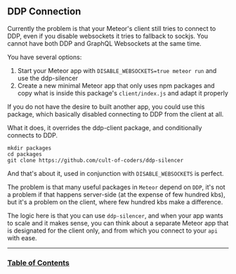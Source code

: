 ## DDP Connection

Currently the problem is that your Meteor's client still tries to connect to DDP, even if you disable websockets it tries to fallback to sockjs. You cannot have both DDP and GraphQL Websockets at the same time.

You have several options:

1.  Start your Meteor app with `DISABLE_WEBSOCKETS=true meteor run` and use the ddp-silencer
2.  Create a new minimal Meteor app that only uses npm packages and copy what is inside this package's `client/index.js` and adapt it properly

If you do not have the desire to built another app, you could use this package, which basically disabled connecting to DDP from the client at all.

What it does, it overrides the ddp-client package, and conditionally connects to DDP.

```
mkdir packages
cd packages
git clone https://github.com/cult-of-coders/ddp-silencer
```

And that's about it, used in conjunction with `DISABLE_WEBSOCKETS` is perfect.

The problem is that many useful packages in `Meteor` depend on `DDP`, it's not a problem if that happens server-side (at the expense of few hundred kbs), but it's a problem on the client, where few hundred kbs make a difference.

The logic here is that you can use `ddp-silencer`, and when your app wants to scale and it makes sense, you can think about a separate Meteor app that is designated for the client only, and from which you connect to your `api` with ease.

---

### [Table of Contents](index.md)
